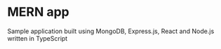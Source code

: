 # MERN app

Sample application built using MongoDB, Express.js, React and Node.js written in TypeScript